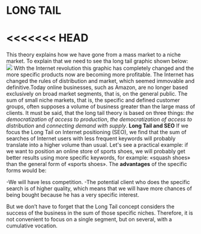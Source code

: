 # LONG TAIL

<<<<<<< HEAD
=======
This theory explains how we have gone from a mass market to a niche market. To explain that we need to see tha long tail graphic shown below: 
<img src="https://memeburn-ssl-sndytsvoxozgokstuvcm.netdna-ssl.com/wp-content/uploads/Long-Tail.jpg">
With the Internet revolution this graphic has completely changed and the more specific products now are becoming more profitable. 
The Internet has changed the rules of distribution and market, which seemed immovable and definitive.Today online businesses, such as Amazon, are no longer based exclusively on broad market segments, that is, on the general public.
The sum of small niche markets, that is, the specific and defined customer groups, often supposes a volume of business greater than the large mass of clients.
It must be said, that the long tail theory is based on three things: *the democratization of access to production*, *the democratization of access to distribution* and *connecting demand with supply*.
**Long Tail and SEO**
If we focus the Long Tail on Internet positioning (SEO), we find that the sum of searches of Internet users with less frequent keywords will probably translate into a higher volume than usual. 
Let's see a practical example: if we want to position an online store of sports shoes, we will probably get better results using more specific keywords, for example: «squash shoes» than the general form of «sports shoes».
The **advantages** of the specific forms would be:

-We will have less competition.
-The potential client who does the specific search is of higher quality, which means that we will have more chances of being bought because he has a very specific interest.

But we don’t have to forget that the Long Tail concept considers the success of the business in the sum of those specific niches. Therefore, it is not convenient to focus on a single segment, but on several, with a cumulative vocation.
